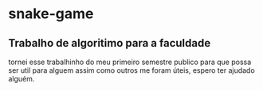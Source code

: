 # snake-game
## Trabalho de algoritimo para a faculdade

tornei esse trabalhinho do meu primeiro semestre publico para que possa ser util para alguem assim como outros me foram úteis, espero ter ajudado alguém.
